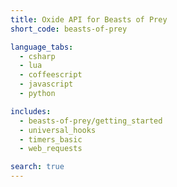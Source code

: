 ```yaml
---
title: Oxide API for Beasts of Prey
short_code: beasts-of-prey

language_tabs:
  - csharp
  - lua
  - coffeescript
  - javascript
  - python

includes:
  - beasts-of-prey/getting_started
  - universal_hooks
  - timers_basic
  - web_requests

search: true
---
```

